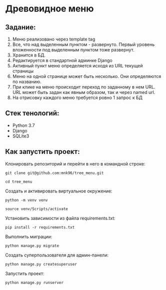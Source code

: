 # Древовидное меню

## Задание:
1) Меню реализовано через template tag
2) Все, что над выделенным пунктом - развернуто. Первый уровень вложенности под выделенным пунктом тоже развернут.
3) Хранится в БД.
4) Редактируется в стандартной админке Django
5) Активный пункт меню определяется исходя из URL текущей страницы
6) Меню на одной странице может быть несколько. Они определяются по названию.
7) При клике на меню происходит переход по заданному в нем URL. URL может быть задан как явным образом, так и через named url.
8) На отрисовку каждого меню требуется ровно 1 запрос к БД

## Стек тенологий:
- Python 3.7
- Django
- SQLite3

## Как запустить проект:

Клонировать репозиторий и перейти в него в командной строке:

```
git clone git@github.com:mnk96/tree_menu.git
```

```
cd tree_menu
```

Cоздать и активировать виртуальное окружение:

```
python -m venv venv
```
```
source venv/Scripts/activate
```

Установить зависимости из файла requirements.txt:

```
pip install -r requirements.txt
```

Выполнить миграции:

```
python manage.py migrate
```
Создать суперпользователя для админ-панели:

```
python manage.py createsuperuser
```

Запустить проект:

```
python manage.py runserver
```

